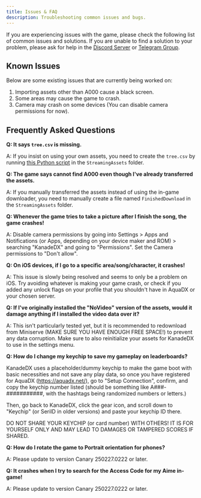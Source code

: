 ```yaml
---
title: Issues & FAQ
description: Troubleshooting common issues and bugs.
---
```


If you are experiencing issues with the game, please check the following list of common issues and solutions. If you are unable to find a solution to your problem, please ask for help in the [Discord Server](https://kdx.nightcord.com.de/general/community) or [Telegram Group](https://kdx.nightcord.com.de/general/community).

## Known Issues

Below are some existing issues that are currently being worked on:

1. Importing assets other than A000 cause a black screen.
2. Some areas may cause the game to crash.
3. Camera may crash on some devices (You can disable camera permissions for now).

## Frequently Asked Questions

**Q: It says `tree.csv` is missing.**

A: If you insist on using your own assets, you need to create the `tree.csv` by running [this Python script](/misc/scripts/tree.py) in the `StreamingAssets` folder.

**Q: The game says cannot find A000 even though I've already transferred the assets.**

A: If you manually transferred the assets instead of using the in-game downloader, you need to manually create a file named `FinishedDownload` in the `StreamingAssets` folder.

**Q: Whenever the game tries to take a picture after I finish the song, the game crashes!**

A: Disable camera permissions by going into Settings > Apps and Notifications (or Apps, depending on your device maker and ROM) > searching "KanadeDX" and going to "Permissions". Set the Camera permissions to "Don't allow".

**Q: On iOS devices, if I go to a specific area/song/character, it crashes!**

A: This issue is slowly being resolved and seems to only be a problem on iOS. Try avoiding whatever is making your game crash, or check if you added any unlock flags on your profile that you shouldn't have in AquaDX or your chosen server.

**Q: If I've originally installed the "NoVideo" version of the assets, would it damage anything if I installed the video data over it?**

A: This isn't particularly tested yet, but it is recommended to redownload from Miniserve (MAKE SURE YOU HAVE ENOUGH FREE SPACE!) to prevent any data corruption. Make sure to also reinitialize your assets for KanadeDX to use in the settings menu.

**Q: How do I change my keychip to save my gameplay on leaderboards?**

KanadeDX uses a placeholder/dummy keychip to make the game boot with basic necessities and not save any play data, so once you have registered for AquaDX (https://aquadx.net/), go to "Setup Connection", confirm, and copy the keychip number listed (should be something like A###-###########, with the hashtags being randomized numbers or letters.)

Then, go back to KanadeDX, click the gear icon, and scroll down to "Keychip" (or SeriID in older versions) and paste your keychip ID there.

DO NOT SHARE YOUR KEYCHIP (or card number) WITH OTHERS! IT IS FOR YOURSELF ONLY AND MAY LEAD TO DAMAGES OR TAMPERED SCORES IF SHARED.

**Q: How do I rotate the game to Portrait orientation for phones?**

A: Please update to version Canary 250227.0222 or later.

**Q: It crashes when I try to search for the Access Code for my Aime in-game!**

A: Please update to version Canary 250227.0222 or later.
